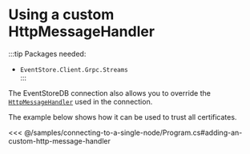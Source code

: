 # Using a custom HttpMessageHandler

:::tip
Packages needed:
- `EventStore.Client.Grpc.Streams`   
:::

The EventStoreDB connection also allows you to override the [`HttpMessageHandler`](https://docs.microsoft.com/en-us/dotnet/api/system.net.http.httpmessagehandler) used in the connection.

The example below shows how it can be used to trust all certificates.

<<< @/samples/connecting-to-a-single-node/Program.cs#adding-an-custom-http-message-handler
